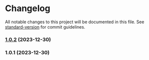 # Changelog

All notable changes to this project will be documented in this file. See [standard-version](https://github.com/conventional-changelog/standard-version) for commit guidelines.

### [1.0.2](https://github.com/toolx-dev/mena/compare/v1.0.1...v1.0.2) (2023-12-30)

### 1.0.1 (2023-12-30)
